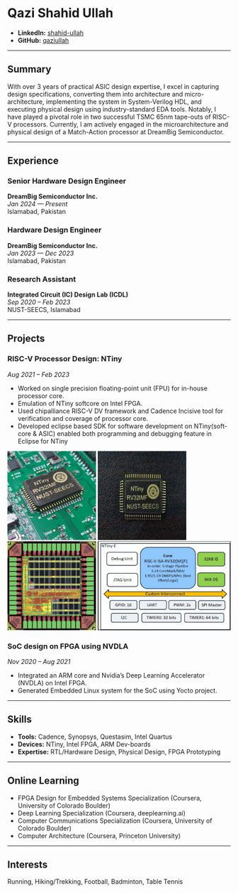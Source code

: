 
# Qazi Shahid Ullah

- **LinkedIn:** [shahid-ullah](https://www.linkedin.com/in/shahid-ullah-43baa1131/)
- **GitHub:** [qaziullah](https://github.com/qaziullah)

---

## Summary
With over 3 years of practical ASIC design expertise, I excel in capturing design specifications, converting them into architecture and micro-architecture, implementing the system in System-Verilog HDL, and executing physical design using industry-standard EDA tools. Notably, I have played a pivotal role in two successful TSMC 65nm tape-outs of RISC-V processors. Currently, I am actively engaged in the microarchitecture and physical design of a Match-Action processor at DreamBig Semiconductor.


---

## Experience

### Senior Hardware Design Engineer

**DreamBig Semiconductor Inc.**  
*Jan 2024 — Present*  
Islamabad, Pakistan  

### Hardware Design Engineer

**DreamBig Semiconductor Inc.**  
*Jan 2023 — Dec 2023*  
Islamabad, Pakistan  

### Research Assistant

**Integrated Circuit (IC) Design Lab (ICDL)**  
*Sep 2020 – Feb 2023*  
NUST-SEECS, Islamabad  

---

## Projects

### RISC-V Processor Design: NTiny

*Aug 2021 – Feb 2023*

- Worked on single precision floating-point unit (FPU) for in-house processor core.
- Emulation of NTiny softcore on Intel FPGA.
- Used chipalliance RISC-V DV framework and Cadence Incisive tool for verification and coverage of processor core.
- Developed eclipse based SDK for software development on NTiny(soft-core & ASIC) enabled both programming and debugging feature in Eclipse for NTiny

<img src="Ntiny_on_PCB.jpg" alt="NTiny Project" style="width:200px;height:200px;" /> <img src="download.jpeg" alt="NTiny Project" style="width:200px;height:200px;" /> <img src="The-Back-end-GDS-II-view-of-the-Taped-out-Microprocessor-Chip-using-TSMC-65-nm.jpg" alt="NTiny Project" style="width:200px;height:200px;" /> <img src="specs.jpg" alt="NTiny Project" style="width:300px;height:200px;" />
### SoC design on FPGA using NVDLA

*Nov 2020 – Aug 2021*

- Integrated an ARM core and Nvidia’s Deep Learning Accelerator (NVDLA) on Intel FPGA.
- Generated Embedded Linux system for the SoC using Yocto project.

---

## Skills

- **Tools:** Cadence, Synopsys, Questasim, Intel Quartus
- **Devices:** NTiny, Intel FPGA, ARM Dev-boards
- **Expertise:** RTL/Hardware Design, Physical Design, FPGA Prototyping

---

## Online Learning

- FPGA Design for Embedded Systems Specialization (Coursera, University of Colorado Boulder)
- Deep Learning Specialization (Coursera, deeplearning.ai)
- Computer Communications Specialization (Coursera, University of Colorado Boulder)
- Computer Architecture (Coursera, Princeton University)

---

## Interests

Running, Hiking/Trekking, Football, Badminton, Table Tennis

